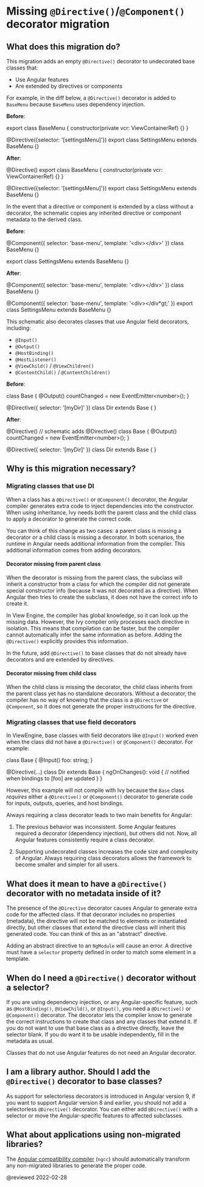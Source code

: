 # Missing `@Directive()`/`@Component()` decorator migration

## What does this migration do?

This migration adds an empty `@Directive()` decorator to undecorated
base classes that:

*   Use Angular features
*   Are extended by directives or components

For example, in the diff below, a `@Directive()` decorator is added to `BaseMenu` because `BaseMenu` uses dependency injection.

**Before**:

<code-example format="typescript" language="typescript">

export class BaseMenu {
  constructor(private vcr: ViewContainerRef) {}
}

&commat;Directive({selector: '[settingsMenu]'})
export class SettingsMenu extends BaseMenu {}

</code-example>

**After**:

<code-example format="typescript" language="typescript">

&commat;Directive()
export class BaseMenu {
  constructor(private vcr: ViewContainerRef) {}
}

&commat;Directive({selector: '[settingsMenu]'})
export class SettingsMenu extends BaseMenu {}

</code-example>

In the event that a directive or component is extended by a class without a decorator, the schematic copies any inherited directive or component metadata to the derived class.

**Before**:

<code-example format="typescript" language="typescript">

&commat;Component({
  selector: 'base-menu',
  template: '&lt;div&gt;&lt;/div&gt;'
})
class BaseMenu {}

export class SettingsMenu extends BaseMenu {}

</code-example>

**After**:

<code-example format="typescript" language="typescript">

&commat;Component({
  selector: 'base-menu',
  template: '&lt;div&gt;&lt;/div&gt;'
})
class BaseMenu {}

&commat;Component({
  selector: 'base-menu',
  template: '&lt;div&gt;&lt;/div*gt;'
})
export class SettingsMenu extends BaseMenu {}

</code-example>

This schematic also decorates classes that use Angular field decorators, including:

*   `@Input()`
*   `@Output()`
*   `@HostBinding()`
*   `@HostListener()`
*   `@ViewChild()` / `@ViewChildren()`
*   `@ContentChild()` / `@ContentChildren()`

**Before**:

<code-example format="typescript" language="typescript">

class Base {
  &commat;Output()
  countChanged = new EventEmitter&lt;number&gt;();
}

&commat;Directive({
  selector: '[myDir]'
})
class Dir extends Base {
}

</code-example>

**After**:

<code-example format="typescript" language="typescript">

&commat;Directive() // schematic adds &commat;Directive()
class Base {
  &commat;Output()
  countChanged = new EventEmitter&lt;number&gt;();
}

&commat;Directive({
  selector: '[myDir]'
})
class Dir extends Base {
}

</code-example>

## Why is this migration necessary?

### Migrating classes that use DI

When a class has a `@Directive()` or `@Component()` decorator, the Angular compiler generates extra code to inject dependencies into the constructor.
When using inheritance, Ivy needs both the parent class and the child class to apply a decorator to generate the correct code.

You can think of this change as two cases: a parent class is missing a decorator or a child class is missing a decorator.
In both scenarios, the runtime in Angular needs additional information from the compiler.
This additional information comes from adding decorators.

#### Decorator missing from parent class

When the decorator is missing from the parent class, the subclass will inherit a constructor from a class for which the compiler did not generate special constructor info \(because it was not decorated as a directive\).
When Angular then tries to create the subclass, it does not have the correct info to create it.

In View Engine, the compiler has global knowledge, so it can look up the missing data.
However, the Ivy compiler only processes each directive in isolation.
This means that compilation can be faster, but the compiler cannot automatically infer the same information as before.
Adding the `@Directive()` explicitly provides this information.

In the future, add `@Directive()` to base classes that do not already have decorators and are extended by directives.

#### Decorator missing from child class

When the child class is missing the decorator, the child class inherits from the parent class yet has no standalone decorators.
Without a decorator, the compiler has no way of knowing that the class is a `@Directive` or `@Component`, so it does not generate the proper instructions for the directive.

### Migrating classes that use field decorators

In ViewEngine, base classes with field decorators like `@Input()` worked even when the class did not have a `@Directive()` or `@Component()` decorator.
For example:

<code-example format="typescript" language="typescript">

class Base {
  &commat;Input()
  foo: string;
}

&commat;Directive(&hellip;)
class Dir extends Base {
  ngOnChanges(): void {
    // notified when bindings to [foo] are updated
  }
}

</code-example>

However, this example will not compile with Ivy because the `Base` class *requires* either a `@Directive()` or `@Component()` decorator to generate code for inputs, outputs, queries, and host bindings.

Always requiring a class decorator leads to two main benefits for Angular:

1.  The previous behavior was inconsistent.
    Some Angular features required a decorator \(dependency injection\), but others did not.
    Now, all Angular features consistently require a class decorator.

1.  Supporting undecorated classes increases the code size and complexity of Angular.
    Always requiring class decorators allows the framework to become smaller and simpler for all users.

## What does it mean to have a `@Directive()` decorator with no metadata inside of it?

The presence of the `@Directive` decorator causes Angular to generate extra code for the affected class.
If that decorator includes no properties \(metadata\), the directive will not be matched to elements or instantiated directly, but other classes that *extend* the directive class will inherit this generated code.
You can think of this as an "abstract" directive.

Adding an abstract directive to an `NgModule` will cause an error.
A directive must have a `selector` property defined in order to match some element in a template.

## When do I need a `@Directive()` decorator without a selector?

If you are using dependency injection, or any Angular-specific feature, such as `@HostBinding()`, `@ViewChild()`, or `@Input()`, you need a `@Directive()` or `@Component()` decorator.
The decorator lets the compiler know to generate the correct instructions to create that class and any classes that extend it.
If you do not want to use that base class as a directive directly, leave the selector blank.
If you do want it to be usable independently, fill in the metadata as usual.

Classes that do not use Angular features do not need an Angular decorator.

## I am a library author. Should I add the `@Directive()` decorator to base classes?

As support for selectorless decorators is introduced in Angular version 9, if you want to support Angular version 8 and earlier, you should not add a selectorless `@Directive()` decorator.
You can either add `@Directive()` with a selector or move the Angular-specific features to affected subclasses.

## What about applications using non-migrated libraries?

The [Angular compatibility compiler](guide/glossary#ngcc) \(`ngcc`\) should automatically transform any non-migrated libraries to generate the proper code.

<!-- links -->

<!-- external links -->

<!-- end links -->

@reviewed 2022-02-28
